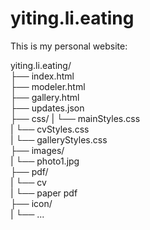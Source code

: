 # yiting.li.eating
This is my personal website:

yiting.li.eating/  
 ├── index.html  
 ├── modeler.html  
 ├── gallery.html   
 ├── updates.json  
 ├── css/ 
|     └── mainStyles.css  
|     └── cvStyles.css  
|     └── galleryStyles.css  
 ├── images/   
|     └── photo1.jpg  
 ├── pdf/   
|     └── cv  
|     └── paper pdf  
 ├── icon/   
|     └── ...


